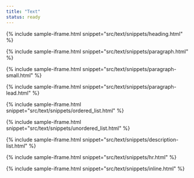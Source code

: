```yaml
---
title: "Text"
status: ready
---
```


<!-- {% include sample-iframe.html snippet="src/elements/text/display-headings.html" %} -->

{% include sample-iframe.html snippet="src/text/snippets/heading.html" %}

{% include sample-iframe.html snippet="src/text/snippets/paragraph.html" %}

{% include sample-iframe.html snippet="src/text/snippets/paragraph-small.html" %}

{% include sample-iframe.html snippet="src/text/snippets/paragraph-lead.html" %}

<!-- ### Font styles

 | Tag             | Font                 | Size / Line height \(< 1400px viewport\) | Size / Line height \(>1400px viewport\) | Weight |
|-----------------|----------------------|------------------------------------------|-----------------------------------------|--------|
| H1              | RobotoCondensed Bold | 36px / 40px                              | 48px / 52px                             | Normal |
| H2              | RobotoCondensed Bold | 32px / 36px                              | 32px / 36px                             | Normal |
| H3              | RobotoCondensed Bold | 26px / 32px                              | 28px / 32px                             | Normal |
| H4              | RobotoCondensed Bold | 22px / 28px                              | 24px / 28px                             | Normal |
| H5              | RobotoCondensed Bold | 18px / 24px                              | 20px / 24px                             | Normal |
| H6              | RobotoCondensed Bold | 16px / 20px                              | 18px / 20px                             | Normal |
| Everything else | Roboto Light         | 16px / 24px                              | 18px / 28px                             | 300    | -->


{% include sample-iframe.html snippet="src/text/snippets/ordered_list.html" %}

{% include sample-iframe.html snippet="src/text/snippets/unordered_list.html" %}

{% include sample-iframe.html snippet="src/text/snippets/description-list.html" %}

{% include sample-iframe.html snippet="src/text/snippets/hr.html" %}

{% include sample-iframe.html snippet="src/text/snippets/inline.html" %}

